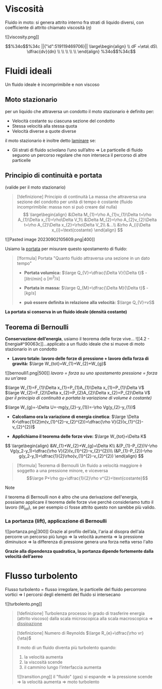 # Viscosità
Fluido in moto: si genera attrito interno fra strati di liquido diversi, con coefficiente di attrito chiamato viscosità ($\eta$)

![[viscosity.png]]

```math
%34o$$%34c
||{"id":519119469706}||
\large\begin{align}
\\
dF =\eta\ dS\ \dfrac{dv}{dn}
\\
\\
\\
\\
\\
\end{align}
%34o$$%34c
```
# Fluidi ideali
Un fluido ideale è incomprimibile e non viscoso
## Moto stazionario
per un liquido che attraversa un condotto il moto stazionario è definito per:
- Velocità costante su ciascuna sezione del condotto
- Stessa velocità alla stessa quota
- Velocità diverse a quote diverse

il moto stazionario è inoltre detto <u>laminare</u> se:
- Gli strati di fluido scivolano l’uno sull’altro $\Rightarrow$ Le particelle di fluido seguono un percorso regolare che non interseca il percorso di altre particelle

## Principio di continuità e portata
(valide per il moto stazionario)

> [!definizione] Principio di continuità
> La massa che attraversa una sezione del condotto per unità di tempo è costante (fluido incomprimibile: massa non si può creare dal nulla)
> $$
\large\begin{align}
&\Delta M_{1}=\rho A_{1}v_{1}\Delta t=\rho A_{1}\Delta x_{1}=\rho\Delta V_1\\
&\Delta M_{2}=\rho A_{2}v_{2}\Delta t=\rho A_{2}\Delta x_{2}=\rho\Delta V_2\\
&...\\
&\rho A_{i}\Delta x_{i}=\text{costante}
\end{align}
> $$

![[Pasted image 20230902105609.png|400]]

Usiamo la <u>portata</u> per misurare questo spostamento di fluido:

>[!formula] Portata
> "Quanto fluido attraversa una sezione in un dato tempo"
> - **Portata volumica:** $\large Q_{V}=\dfrac{\Delta V}{\Delta t}$ - $[litri/min]$ o $[m^{3}/s]$
> 
> - **Portata in massa:** $\large Q_{M}=\dfrac{\Delta M}{\Delta t}$ - $[kg/s]$
> 
> - **può essere definita in relazione alla velocità:** $\large Q_{V}=vS$

**La portata si conserva in un fluido ideale (densità costante)**

## Teorema di Bernoulli

**Conservazione dell’energia**, usiamo il teorema delle forze vive... ![[4.2 - Energia#^90063c]]...applicato a un fluido ideale che si muove di moto stazionario in un condotto

- **Lavoro totale: lavoro delle forze di pressione + lavoro della forza di gravità:**
$\large W_{tot}=W_{1}+W_{2}+W_{g}$

![[bernoulli1.png|500]]
*lavoro = forza su uno spostamento*
*pressione = forza su un'area*

$\large W_{1}=F_{1}\Delta x_{1}=P_{1}A_{1}\Delta x_{1}=P_{1}\Delta V$
$\large W_{2}=F_{2}\Delta x_{2}=P_{2}A_{2}\Delta x_{2}=P_{2}\Delta V$
*(per il principio di continuità e portata la variazione di volume è costante)*

$\large W_{g}=-\Delta U=-mg(y_{2}-y_{1})=-\rho Vg(y_{2}-y_{1})$

- **Calcoliamo ora la variazione di energia cinetica**:
$\large \Delta K=\dfrac{1}{2}m(v_{1}^{2}-v_{2}^{2})=\dfrac{\rho V}{2}(v_{1}^{2}-v_{2}^{2})$

- **Applichiamo il teorema delle forze vive:**
$\large W_{tot}=\Delta K$

$$
\large\begin{align}
&W_{1}+W_{2}+W_{g}=\Delta K\\
&(P_{1}-P_{2})V-\rho Vg(y_2-y_1)=\dfrac{\rho V}{2}(v_{1}^{2}-v_{2}^{2})\\
(&P_{1}-P_{2})-\rho g(y_2-y_1)=\dfrac{1}{2}\rho(v_{1}^{2}-v_{2}^{2})
\end{align}
$$
> [!formula] Teorema di Bernoulli
> Un fluido a velocità maggiore è soggetto a una pressione minore, e viceversa
> $$\large P+\rho gy+\dfrac{1}{2}\rho v^{2}=\text{costante}$$

> [!note]
> il teorema di Bernoulli non è altro che una derivazione dell'energia, possiamo applicare il teorema delle forze vive perchè consideriamo tutto il lavoro ($W_{tot}$), se per esempio ci fosse attrito questo non sarebbe più valido.

### La portanza (lift), applicazione di Bernoulli

![[portanza.png|300]]
Grazie al profilo dell’ala, l'aria al disopra dell'ala percorre un percorso più lungo $\Rightarrow$ la velocità aumenta $\Rightarrow$ la pressione diminuisce $\Rightarrow$ la differenza di pressione genera una forza netta verso l'alto

**Grazie alla dipendenza quadratica, la portanza dipende fortemente dalla velocità dell’aereo**

# Flusso turbolento
Flusso turbolento = flusso irregolare, le particelle del fluido percorrono vortici $\Rightarrow$ I percorsi degli elementi del fluido si intersecano

![[turbolento.png]]

> [!definizione] Turbolenza
> processo in grado di trasferire energia (attrito viscoso) dalla scala microscopica alla scala macroscopica $\Rightarrow$ <u>dissipazione</u>

> [!definizione] Numero di Reynolds
> $\large R_{e}=\dfrac{\rho vr}{\eta}$
> 
> Il moto di un fluido diventa più turbolento quando:
> 1. la velocità aumenta
> 2. la viscosità scende
> 3. il cammino lungo l’interfaccia aumenta
> 
> ![[transition.png]]
> il "fluido" (gas) si espande $\Rightarrow$ la pressione scende $\Rightarrow$ la velocità aumenta $\Rightarrow$ moto turbolento

